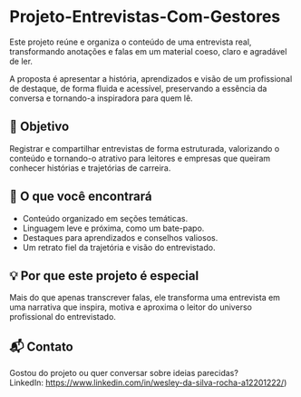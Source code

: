 # Projeto-Entrevistas-Com-Gestores

Este projeto reúne e organiza o conteúdo de uma entrevista real, transformando anotações e falas em um material coeso, claro e agradável de ler.

A proposta é apresentar a história, aprendizados e visão de um profissional de destaque, de forma fluida e acessível, preservando a essência da conversa e tornando-a inspiradora para quem lê.

## 🎯 Objetivo
Registrar e compartilhar entrevistas de forma estruturada, valorizando o conteúdo e tornando-o atrativo para leitores e empresas que queiram conhecer histórias e trajetórias de carreira.


## 📌 O que você encontrará
- Conteúdo organizado em seções temáticas.
- Linguagem leve e próxima, como um bate-papo.
- Destaques para aprendizados e conselhos valiosos.
- Um retrato fiel da trajetória e visão do entrevistado.

## 💡 Por que este projeto é especial
Mais do que apenas transcrever falas, ele transforma uma entrevista em uma narrativa que inspira, motiva e aproxima o leitor do universo profissional do entrevistado.

## 📬 Contato
Gostou do projeto ou quer conversar sobre ideias parecidas?  
LinkedIn: https://www.linkedin.com/in/wesley-da-silva-rocha-a12201222/)

